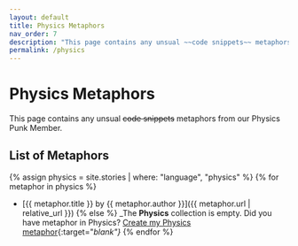 ```yaml
---
layout: default
title: Physics Metaphors
nav_order: 7
description: "This page contains any unsual ~~code snippets~~ metaphors from our Physics Punk Member."
permalink: /physics
---
```


# Physics Metaphors

This page contains any unsual ~~code snippets~~ metaphors from our Physics Punk Member.

## List of Metaphors
{% assign physics = site.stories | where: "language", "physics" %}
{% for metaphor in physics %}
- [{{ metaphor.title }} by {{ metaphor.author }}]({{ metaphor.url | relative_url }})
{% else %}
  _The **Physics** collection is empty. Did you have metaphor in Physics? [Create my Physics metaphor](https://github.com/StreetCommunityProgrammer/metaphore/issues/new?assignees=&labels=metaphore&template=metaphore_request.yml&title=Add+%5BMETAPHORE+NAME%5D){:target="_blank"}_
{% endfor %}